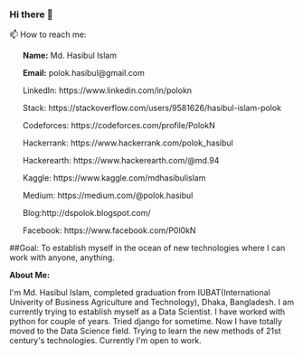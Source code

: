 ### Hi there 👋
📫 How to reach me:

<ul><b>Name:</b> Md. Hasibul Islam</ul>
<ul><b>Email:</b> polok.hasibul@gmail.com</ul>
<ul>LinkedIn: https://www.linkedin.com/in/polokn</ul>
<ul>Stack: https://stackoverflow.com/users/9581626/hasibul-islam-polok</ul>
<ul>Codeforces: https://codeforces.com/profile/PolokN</ul>
<ul>Hackerrank: https://www.hackerrank.com/polok_hasibul</ul>
<ul>Hackerearth: https://www.hackerearth.com/@md.94</ul>
<ul>Kaggle: https://www.kaggle.com/mdhasibulislam</ul>
<ul>Medium: https://medium.com/@polok.hasibul</ul>
<ul>Blog:http://dspolok.blogspot.com/</ul>
<ul>Facebook: https://www.facebook.com/P0l0kN</ul>

##Goal: To establish myself in the ocean of new technologies where I can work with anyone, anything. 

**About Me:**<p> I'm Md. Hasibul Islam, completed graduation from IUBAT(International Univerity of Business Agriculture and Technology), Dhaka, Bangladesh. I am currently trying to establish myself as a Data Scientist. I have worked with python for couple of years. Tried django for sometime. Now I have totally moved to the Data Science field. Trying to learn the new methods of 21st century's technologies. Currently I'm open to work. </p>


